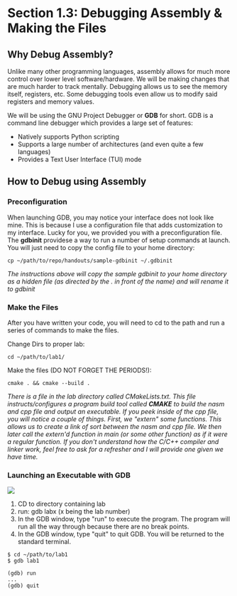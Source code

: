 # Section 1.3: Debugging Assembly & Making the Files

## Why Debug Assembly?

Unlike many other programming languages, assembly allows for much more control over lower level software/hardware. We will be making changes that are much harder to track mentally. Debugging allows us to see the memory itself, registers, etc. Some debugging tools even allow us to modify said registers and memory values. 

We will be using the GNU Project Debugger or **GDB** for short. GDB is a command line debugger which provides a large set of features:
* Natively supports Python scripting
* Supports a large number of architectures (and even quite a few languages)
* Provides a Text User Interface (TUI) mode

## How to Debug using Assembly

### Preconfiguration
When launching GDB, you may notice your interface does not look like mine. This is because I use a configuration file that adds customization to my interface. Lucky for you, we provided you with a preconfiguration file. The **gdbinit** providese a way to run a number of setup commands at launch. You will just need to copy the config file to your home directory:
```
cp ~/path/to/repo/handouts/sample-gdbinit ~/.gdbinit
```
*The instructions above will copy the sample gdbinit to your home directory as a hidden file (as directed by the . in front of the name) and will rename it to gdbinit*

### Make the Files
After you have written your code, you will need to cd to the path and run a series of commands to make the files. 

Change Dirs to proper lab:
```
cd ~/path/to/lab1/
```

Make the files (DO NOT FORGET THE PERIODS!):
```
cmake . && cmake --build .
```
*There is a file in the lab directory called CMakeLists.txt. This file instructs/configures a program build tool called **CMAKE** to build the nasm and cpp file and output an executable. If you peek inside of the cpp file, you will notice a couple of things. First, we "extern" some functions. This allows us to create a link of sort between the nasm and cpp file. We then later call the extern'd function in main (or some other function) as if it were a regular function. If you don't understand how the C/C++ compiler and linker work, feel free to ask for a refresher and I will provide one given we have time.*

### Launching an Executable with GDB
![](/imgs/gdb1.png)
1. CD to directory containing lab
2. run: gdb labx (x being the lab number)
3. In the GDB window, type "run" to execute the program. The program will run all the way through because there are no break points. 
4. In the GDB window, type "quit" to quit GDB. You will be returned to the standard terminal. 
```
$ cd ~/path/to/lab1
$ gdb lab1

(gdb) run
...
(gdb) quit
```


